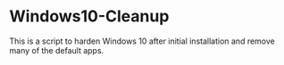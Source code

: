 # Windows10-Cleanup
This is a script to harden Windows 10 after initial installation and remove many of the default apps.
